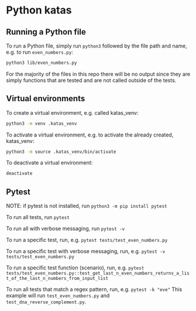 # Python katas

## Running a Python file
To run a Python file, simply run `python3` followed by the file path and name, e.g. to run `even_numbers.py`:
```bash
python3 lib/even_numbers.py
```
For the majority of the files in this repo there will be no output since they are simply functions that are tested and are not called outside of the tests.

## Virtual environments
To create a virtual environment, e.g. called katas_venv:
```bash
python3 -m venv .katas_venv
```

To activate a virtual environment, e.g. to activate the already created, katas_venv:
```bash
python3 -m source .katas_venv/bin/activate
```

To deactivate a virtual environment:
```bash
deactivate
```

## Pytest
NOTE: if pytest is not installed, run `python3 -m pip install pytest`

To run all tests, run `pytest`

To run all with verbose messaging, run `pytest -v`

To run a specific test, run, e.g. `pytest tests/test_even_numbers.py`

To run a specific test with verbose messaging, run, e.g. `pytest -v tests/test_even_numbers.py`

To run a specific test function (scenario), run, e.g. `pytest tests/test_even_numbers.py::test_get_last_n_even_numbers_returns_a_list_of_the_last_n_numbers_from_input_list`

To run all tests that match a regex pattern, run, e.g. `pytest -k "eve"`
This example will run `test_even_numbers.py` and `test_dna_reverse_complement.py`.